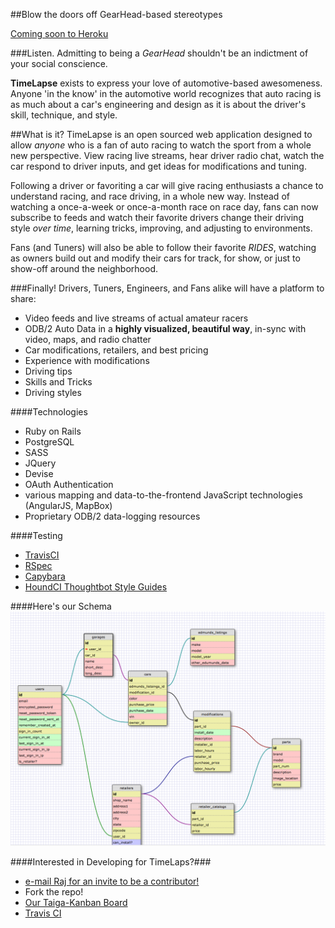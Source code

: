 ##Blow the doors off GearHead-based stereotypes


[Coming soon to Heroku](http://timelapse.herokuapp.com)


###Listen. Admitting to being a *GearHead* shouldn't be an indictment of your social conscience.


**TimeLapse** exists to express your love of automotive-based awesomeness.  Anyone 'in the know' in the automotive world recognizes that auto racing is as much about a car's engineering and design as it is about the driver's skill, technique, and style.  

##What is it?
TimeLapse is an open sourced web application designed to allow *anyone* who is a fan of auto racing to watch the sport from a whole new perspective.  View racing live streams, hear driver radio chat, watch the car respond to driver inputs, and get ideas for modifications and tuning.  

Following a driver or favoriting a car will give racing enthusiasts a chance to understand racing, and race driving, in a whole new way.  Instead of watching a once-a-week or once-a-month race on race day, fans can now subscribe to feeds and watch their favorite drivers change their driving style *over time*, learning tricks, improving, and adjusting to environments.

Fans (and Tuners) will also be able to follow their favorite *RIDES*, watching as owners build out and modify their cars for track, for show, or just to show-off around the neighborhood.

###Finally! Drivers, Tuners, Engineers, and Fans alike will have a platform to share:
* Video feeds and live streams of actual amateur racers
* ODB/2 Auto Data in a **highly visualized, beautiful way**, in-sync with video, maps, and radio chatter
* Car modifications, retailers, and best pricing
* Experience with modifications
* Driving tips
* Skills and Tricks
* Driving styles

####Technologies
* Ruby on Rails
* PostgreSQL
* SASS
* JQuery
* Devise
* OAuth Authentication
* various mapping and data-to-the-frontend JavaScript technologies (AngularJS, MapBox)
* Proprietary ODB/2 data-logging resources


####Testing
* [TravisCI](https://travis-ci.org)
* [RSpec](https://www.relishapp.com/rspec)
* [Capybara](https://rubygems.org/gems/capybara)
* [HoundCI Thoughtbot Style Guides](https://houndci.com)

####Here's our Schema
![schema](https://github.com/Zamyatin/TimeLaps/blob/master/app/assets/images/schema.png "Schema")

####Interested in Developing for TimeLaps?###
* [e-mail Raj for an invite to be a contributor!](<mailto:raj@foreversingh.com>)
* Fork the repo!
* [Our Taiga-Kanban Board](https://tree.taiga.io/project/zamyatin-timelapse/kanban)
* [Travis CI](https://travis-ci.org/Zamyatin/TimeLaps)

[logo]: (./app/assets/images/time_lapse.jpg) "Thanks for checking out TimeLaps"
[schema]: (http://github.com/Zamyatin/TimeLaps/blob/master/app/assets/images/schema.png) "Witness and Testify!"
